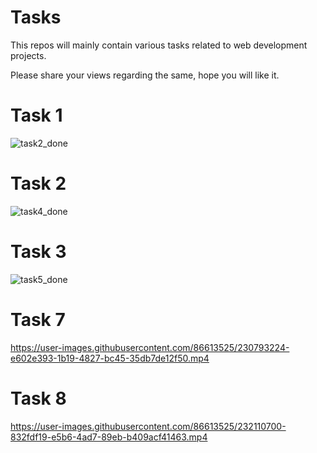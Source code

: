 # Tasks
This repos will mainly contain various tasks related to web development projects.

Please share your views regarding the same, hope you will like it.


# Task 1

![task2_done](https://user-images.githubusercontent.com/86613525/223863178-a500f85d-337b-4e3c-8a50-e3bc83ca2bc5.png)


# Task 2

![task4_done](https://user-images.githubusercontent.com/86613525/226433382-ce7819a1-04c5-4387-9f10-5eb38ef82fc2.png)


# Task 3

![task5_done](https://user-images.githubusercontent.com/86613525/226769406-f04b066b-3e3e-4ff1-b588-95b28694bd9a.png)

 
# Task 7

https://user-images.githubusercontent.com/86613525/230793224-e602e393-1b19-4827-bc45-35db7de12f50.mp4


# Task 8

https://user-images.githubusercontent.com/86613525/232110700-832fdf19-e5b6-4ad7-89eb-b409acf41463.mp4
